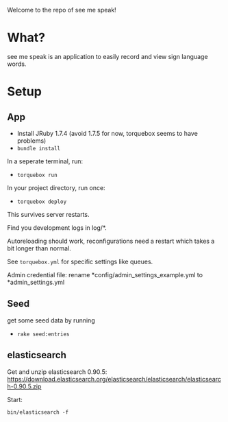 Welcome to the repo of see me speak!

# What?

see me speak is an application to easily record and view sign language words.

# Setup

## App

* Install JRuby 1.7.4 (avoid 1.7.5 for now, torquebox seems to have problems)
* `bundle install`

In a seperate terminal, run:
* `torquebox run`

In your project directory, run once:
* `torquebox deploy`

This survives server restarts.

Find you development logs in log/\*.

Autoreloading should work, reconfigurations need a restart which takes a bit longer than normal.

See `torquebox.yml` for specific settings like queues.

Admin credential file:
rename 
*config/admin_settings_example.yml 
to 
*admin_settings.yml

## Seed
get some seed data by running 
* `rake seed:entries`

## elasticsearch

Get and unzip elasticsearch 0.90.5: https://download.elasticsearch.org/elasticsearch/elasticsearch/elasticsearch-0.90.5.zip

Start:

`bin/elasticsearch -f`
